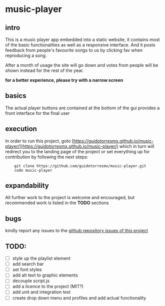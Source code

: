 # music-player
## intro
This is a music player app embedded into a static website, it contains most of the basic functionalities as well as a responsive interface. And it posts feedback from people's favourite songs to us by clicking fav when reproducing a song.

After a month of usage the site will go down and votes from people will be shown instead for the rest of the year.

__for a better experience, please try with a narrow screen__

## basics
The actual player buttons are contained at the bottom of the gui provides a front interface for the final user


## execution
In order to run this project, goto [https://guidotorresmx.github.io/music-player/](https://guidotorresmx.github.io/music-player/) which in turn will redirect you to the landing page of the project or set everything up for contribution by following the next steps:

```
    git clone https://github.com/guidotorresmx/music-player.git
    code music-player
```


## expandability
All further work to the project is welcome and encouraged, but recommended work is listed in the __TODO__ sections

## bugs
kindly report any issues to the [github repository issues of this project](https://github.com/guidotorresmx/music-player)

## TODO:
- [ ] style up the playlist element 
- [ ] add search bar
- [ ] set font styles
- [ ] add alt text to graphic elements
- [ ] decouple script.js
- [ ] add a licence to the project (MIT?)
- [ ] add unit and integration test
- [ ] create drop down menu and profiles and add actual functionality